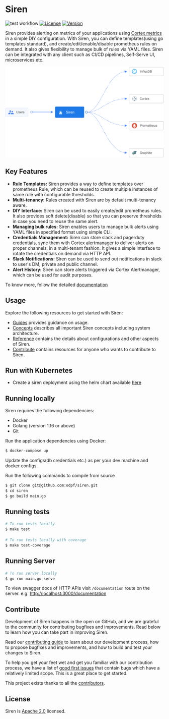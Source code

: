 # Siren

![test workflow](https://github.com/odpf/siren/actions/workflows/test.yaml/badge.svg)
[![License](https://img.shields.io/badge/License-Apache%202.0-blue.svg?logo=apache)](LICENSE)
[![Version](https://img.shields.io/github/v/release/odpf/siren?logo=semantic-release)](Version)

Siren provides alerting on metrics of your applications using [Cortex metrics](https://cortexmetrics.io/) in a simple
DIY configuration. With Siren, you can define templates(using go templates standard), and create/edit/enable/disable
prometheus rules on demand. It also gives flexibility to manage bulk of rules via YAML files. Siren can be integrated
with any client such as CI/CD pipelines, Self-Serve UI, microservices etc.

<p align="center"><img src="./docs/static/img/overview.svg" /></p>

## Key Features

- **Rule Templates:** Siren provides a way to define templates over prometheus Rule, which can be reused to create
  multiple instances of same rule with configurable thresholds.
- **Multi-tenancy:** Rules created with Siren are by default multi-tenancy aware.
- **DIY Interface:** Siren can be used to easily create/edit prometheus rules. It also provides soft delete(disable)
  so that you can preserve thresholds in case you need to reuse the same alert.
- **Managing bulk rules:** Siren enables users to manage bulk alerts using YAML files in specified format using simple
  CLI.
- **Credentials Management:** Siren can store slack and pagerduty credentials, sync them with Cortex alertmanager to
  deliver alerts on proper channels, in a multi-tenant fashion. It gives a simple interface to rotate the credentials on
  demand via HTTP API.
- **Slack Notifications:** Siren can be used to send out notifications in slack to user's DM, private and public
  channel.
- **Alert History:** Siren can store alerts triggered via Cortex Alertmanager, which can be used for audit purposes.

To know more, follow the detailed [documentation](docs)

## Usage

Explore the following resources to get started with Siren:

- [Guides](docs/guides/overview.md) provides guidance on usage.
- [Concepts](docs/concepts/overview.md) describes all important Siren concepts including system architecture.
- [Reference](docs/reference) contains the details about configurations and other aspects of Siren.
- [Contribute](docs/contribute/contribution.md) contains resources for anyone who wants to contribute to Siren.

## Run with Kubernetes

- Create a siren deployment using the helm chart available [here](https://github.com/odpf/charts/tree/main/stable/siren)

## Running locally

Siren requires the following dependencies:

- Docker
- Golang (version 1.16 or above)
- Git

Run the application dependencies using Docker:

```sh
$ docker-compose up
```

Update the configs(db credentials etc.) as per your dev machine and docker configs.

Run the following commands to compile from source

```sh
$ git clone git@github.com:odpf/siren.git
$ cd siren
$ go build main.go
```

## Running tests

```sh
# To run tests locally
$ make test

# To run tests locally with coverage
$ make test-coverage
```

## Running Server

```sh
# To run server locally
$ go run main.go serve
```

To view swagger docs of HTTP APIs visit `/documentation` route on the server.
e.g. [http://localhost:3000/documentation](http://localhost:3000/documentation)

## Contribute

Development of Siren happens in the open on GitHub, and we are grateful to the community for contributing bugfixes and
improvements. Read below to learn how you can take part in improving Siren.

Read our [contributing guide](docs/contribute/contribution.md) to learn about our development process, how to propose
bugfixes and improvements, and how to build and test your changes to Siren.

To help you get your feet wet and get you familiar with our contribution process, we have a list of
[good first issues](https://github.com/odpf/siren/labels/good%20first%20issue) that contain bugs which have a relatively
limited scope. This is a great place to get started.

This project exists thanks to all the [contributors](https://github.com/odpf/siren/graphs/contributors).

## License

Siren is [Apache 2.0](LICENSE) licensed.
